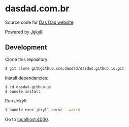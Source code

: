 dasdad.com.br
=============

Source code for [Das Dad website][das-dad].

Powered by [Jekyll][jekyll].

Development
-----------

Clone this repository:

```bash
$ git clone git@github.com:dasdad/dasdad.github.io.git
```

Install dependencies:

```bash
$ cd dasdad.github.io
$ bundle install
```

Run Jekyll:

```bash
$ bundle exec jekyll serve --watch
```

Go to [localhost:4000][localhost-jekyll].


[das-dad]: http://www.dasdad.com.br
[jekyll]: http://jekyllrb.com
[localhost-jekyll]: http://localhost:4000
